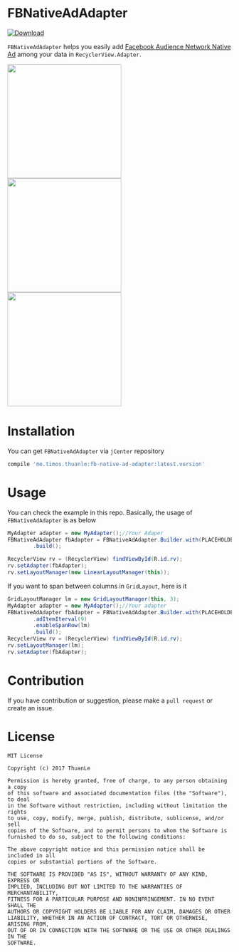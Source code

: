 # FBNativeAdAdapter

 [ ![Download](https://api.bintray.com/packages/thuanle/maven/FBNativeAdAdapter/images/download.svg) ](https://bintray.com/thuanle/maven/FBNativeAdAdapter/_latestVersion)

`FBNativeAdAdapter` helps you easily add  [Facebook Audience Network Native Ad](https://developers.facebook.com/docs/audience-network/native-ads) among your data in `RecyclerView.Adapter`.

<img src="/images/ss_linear.png" width="256">
<img src="/images/ss_staggered_grid.png" width="256">
<img src="/images/ss_grid_span_column.png" width="256">

# Installation

You can get `FBNativeAdAdapter` via `jCenter` repository

```groovy
compile 'me.timos.thuanle:fb-native-ad-adapter:latest.version'
```

# Usage

You can check the example in this repo. Basically, the usage of `FBNativeAdAdapter` is as below

```java
MyAdapter adapter = new MyAdapter();//Your Adaper 
FBNativeAdAdapter fbAdapter = FBNativeAdAdapter.Builder.with(PLACEHOLDER_ID, adapter)
        .build();

RecyclerView rv = (RecyclerView) findViewById(R.id.rv);
rv.setAdapter(fbAdapter);
rv.setLayoutManager(new LinearLayoutManager(this));
```

If you want to span between columns in `GridLayout`, here is it

```java
GridLayoutManager lm = new GridLayoutManager(this, 3);
MyAdapter adapter = new MyAdapter();//Your adapter
FBNativeAdAdapter fbAdapter = FBNativeAdAdapter.Builder.with(PLACEHOLDER_ID, adapter)
        .adItemIterval(9)
        .enableSpanRow(lm)
        .build();
RecyclerView rv = (RecyclerView) findViewById(R.id.rv);
rv.setLayoutManager(lm);
rv.setAdapter(fbAdapter);
```

# Contribution

If you have contribution or suggestion, please make a `pull request` or create an issue.

# License

```
MIT License

Copyright (c) 2017 ThuanLe

Permission is hereby granted, free of charge, to any person obtaining a copy
of this software and associated documentation files (the "Software"), to deal
in the Software without restriction, including without limitation the rights
to use, copy, modify, merge, publish, distribute, sublicense, and/or sell
copies of the Software, and to permit persons to whom the Software is
furnished to do so, subject to the following conditions:

The above copyright notice and this permission notice shall be included in all
copies or substantial portions of the Software.

THE SOFTWARE IS PROVIDED "AS IS", WITHOUT WARRANTY OF ANY KIND, EXPRESS OR
IMPLIED, INCLUDING BUT NOT LIMITED TO THE WARRANTIES OF MERCHANTABILITY,
FITNESS FOR A PARTICULAR PURPOSE AND NONINFRINGEMENT. IN NO EVENT SHALL THE
AUTHORS OR COPYRIGHT HOLDERS BE LIABLE FOR ANY CLAIM, DAMAGES OR OTHER
LIABILITY, WHETHER IN AN ACTION OF CONTRACT, TORT OR OTHERWISE, ARISING FROM,
OUT OF OR IN CONNECTION WITH THE SOFTWARE OR THE USE OR OTHER DEALINGS IN THE
SOFTWARE.

```
